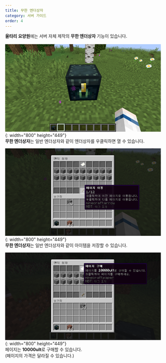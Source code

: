 ```yaml
---
title: 무한 엔더상자
category: 서버 가이드
order: 4
---
```


**울타리 요양원**에는 서버 자체 제작의 **무한 엔더상자** 기능이 있습니다.<br><br>![](/uploads/2019-12-19-20-45-50.png){: width="800" height="449"}<br>**무한 엔더상자**는 일반 엔더상자와 같이 엔더상자를 우클릭하면 열 수 있습니다.

![](/uploads/2019-12-19-20-46-14.png){: width="800" height="449"}<br>**무한 엔더상자**는 일반 엔더상자와 같이 아이템을 저장할 수 있습니다.

![](/uploads/2019-12-19-20-49-48.png){: width="800" height="449"}<br>페이지는 **10000ult**로 구매할 수 있습니다.<br>(페이지의 가격은 달라질 수 있습니다.)